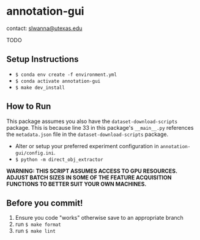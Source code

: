 # annotation-gui

contact: slwanna@utexas.edu

TODO

## Setup Instructions
- ```$ conda env create -f environment.yml```
- ```$ conda activate annotation-gui```
- ```$ make dev_install```

## How to Run
This package assumes you also have the ```dataset-download-scripts``` package. This is because line 33 in this package's ```__main__.py``` references the ```metadata.json``` file in the ```dataset-download-scripts``` package.

- Alter or setup your preferred experiment configuration in ```annotation-gui/config.ini```.
- ```$ python -m direct_obj_extractor```

**WARNING: THIS SCRIPT ASSUMES ACCESS TO GPU RESOURCES. ADJUST BATCH SIZES IN SOME OF THE FEATURE ACQUISITION FUNCTIONS TO BETTER SUIT YOUR OWN MACHINES.**

## Before you commit!

1. Ensure you code "works" otherwise save to an appropriate branch
2. run ```$ make format``` 
3. run ```$ make lint``` 